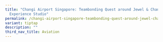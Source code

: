 ```yaml
---
title: "Changi Airport Singapore: Teambonding Quest around Jewel & Changi
  Experience Studio"
permalink: /changi-airport-singapore-teambonding-quest-around-jewel-changi-experience-studio/
variant: tiptap
description: ""
third_nav_title: Aviation
---
```

